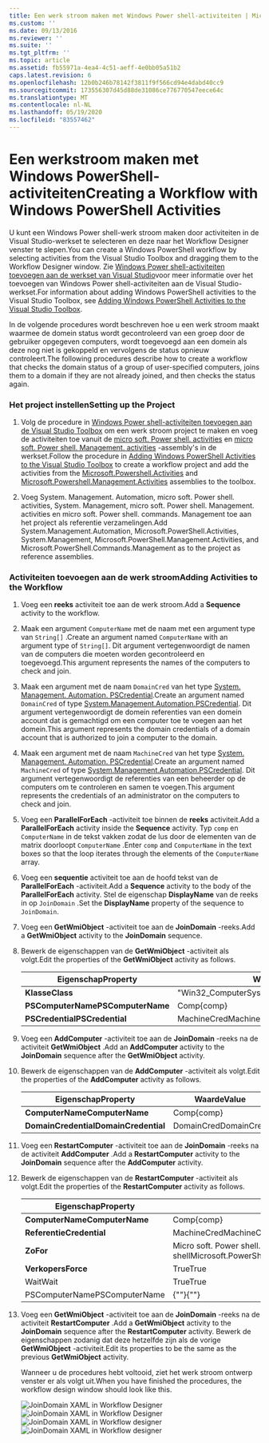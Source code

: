 ```yaml
---
title: Een werk stroom maken met Windows Power shell-activiteiten | Microsoft Docs
ms.custom: ''
ms.date: 09/13/2016
ms.reviewer: ''
ms.suite: ''
ms.tgt_pltfrm: ''
ms.topic: article
ms.assetid: fb55971a-4ea4-4c51-aeff-4e0bb05a51b2
caps.latest.revision: 6
ms.openlocfilehash: 12b0b246b78142f3811f9f566cd94e4dabd40cc9
ms.sourcegitcommit: 173556307d45d88de31086ce776770547eece64c
ms.translationtype: MT
ms.contentlocale: nl-NL
ms.lasthandoff: 05/19/2020
ms.locfileid: "83557462"
---
```

# <a name="creating-a-workflow-with-windows-powershell-activities"></a><span data-ttu-id="9c0ac-102">Een werkstroom maken met Windows PowerShell-activiteiten</span><span class="sxs-lookup"><span data-stu-id="9c0ac-102">Creating a Workflow with Windows PowerShell Activities</span></span>

<span data-ttu-id="9c0ac-103">U kunt een Windows Power shell-werk stroom maken door activiteiten in de Visual Studio-werkset te selecteren en deze naar het Workflow Designer venster te slepen.</span><span class="sxs-lookup"><span data-stu-id="9c0ac-103">You can create a Windows PowerShell workflow by selecting activities from the Visual Studio Toolbox and dragging them to the Workflow Designer window.</span></span> <span data-ttu-id="9c0ac-104">Zie [Windows Power shell-activiteiten toevoegen aan de werkset van Visual Studio](./adding-windows-powershell-activities-to-the-visual-studio-toolbox.md)voor meer informatie over het toevoegen van Windows Power shell-activiteiten aan de Visual Studio-werkset.</span><span class="sxs-lookup"><span data-stu-id="9c0ac-104">For information about adding Windows PowerShell activities to the Visual Studio Toolbox, see [Adding Windows PowerShell Activities to the Visual Studio Toolbox](./adding-windows-powershell-activities-to-the-visual-studio-toolbox.md).</span></span>

<span data-ttu-id="9c0ac-105">In de volgende procedures wordt beschreven hoe u een werk stroom maakt waarmee de domein status wordt gecontroleerd van een groep door de gebruiker opgegeven computers, wordt toegevoegd aan een domein als deze nog niet is gekoppeld en vervolgens de status opnieuw controleert.</span><span class="sxs-lookup"><span data-stu-id="9c0ac-105">The following procedures describe how to create a workflow that checks the domain status of a group of user-specified computers, joins them to a domain if they are not already joined, and then checks the status again.</span></span>

### <a name="setting-up-the-project"></a><span data-ttu-id="9c0ac-106">Het project instellen</span><span class="sxs-lookup"><span data-stu-id="9c0ac-106">Setting up the Project</span></span>

1. <span data-ttu-id="9c0ac-107">Volg de procedure in [Windows Power shell-activiteiten toevoegen aan de Visual Studio Toolbox](./adding-windows-powershell-activities-to-the-visual-studio-toolbox.md) om een werk stroom project te maken en voeg de activiteiten toe vanuit de [micro soft. Power shell. activities](/dotnet/api/Microsoft.PowerShell.Activities) en [micro soft. Power shell. Management. activities](/dotnet/api/Microsoft.PowerShell.Management.Activities) -assembly's in de werkset.</span><span class="sxs-lookup"><span data-stu-id="9c0ac-107">Follow the procedure in [Adding Windows PowerShell Activities to the Visual Studio Toolbox](./adding-windows-powershell-activities-to-the-visual-studio-toolbox.md) to create a workflow project and add the activities from the [Microsoft.Powershell.Activities](/dotnet/api/Microsoft.PowerShell.Activities) and [Microsoft.Powershell.Management.Activities](/dotnet/api/Microsoft.PowerShell.Management.Activities) assemblies to the toolbox.</span></span>

2. <span data-ttu-id="9c0ac-108">Voeg System. Management. Automation, micro soft. Power shell. activities, System. Management, micro soft. Power shell. Management. activities en micro soft. Power shell. commands. Management toe aan het project als referentie verzamelingen.</span><span class="sxs-lookup"><span data-stu-id="9c0ac-108">Add System.Management.Automation, Microsoft.PowerShell.Activities, System.Management, Microsoft.PowerShell.Management.Activities, and Microsoft.PowerShell.Commands.Management as to the project as reference assemblies.</span></span>

### <a name="adding-activities-to-the-workflow"></a><span data-ttu-id="9c0ac-109">Activiteiten toevoegen aan de werk stroom</span><span class="sxs-lookup"><span data-stu-id="9c0ac-109">Adding Activities to the Workflow</span></span>

1. <span data-ttu-id="9c0ac-110">Voeg een **reeks** activiteit toe aan de werk stroom.</span><span class="sxs-lookup"><span data-stu-id="9c0ac-110">Add a **Sequence** activity to the workflow.</span></span>

2. <span data-ttu-id="9c0ac-111">Maak een argument `ComputerName` met de naam met een argument type van `String[]` .</span><span class="sxs-lookup"><span data-stu-id="9c0ac-111">Create an argument named `ComputerName` with an argument type of `String[]`.</span></span> <span data-ttu-id="9c0ac-112">Dit argument vertegenwoordigt de namen van de computers die moeten worden gecontroleerd en toegevoegd.</span><span class="sxs-lookup"><span data-stu-id="9c0ac-112">This argument represents the names of the computers to check and join.</span></span>

3. <span data-ttu-id="9c0ac-113">Maak een argument met de naam `DomainCred` van het type [System. Management. Automation. PSCredential](/dotnet/api/System.Management.Automation.PSCredential).</span><span class="sxs-lookup"><span data-stu-id="9c0ac-113">Create an argument named `DomainCred` of type [System.Management.Automation.PSCredential](/dotnet/api/System.Management.Automation.PSCredential).</span></span> <span data-ttu-id="9c0ac-114">Dit argument vertegenwoordigt de domein referenties van een domein account dat is gemachtigd om een computer toe te voegen aan het domein.</span><span class="sxs-lookup"><span data-stu-id="9c0ac-114">This argument represents the domain credentials of a domain account that is authorized to join a computer to the domain.</span></span>

4. <span data-ttu-id="9c0ac-115">Maak een argument met de naam `MachineCred` van het type [System. Management. Automation. PSCredential](/dotnet/api/System.Management.Automation.PSCredential).</span><span class="sxs-lookup"><span data-stu-id="9c0ac-115">Create an argument named `MachineCred` of type [System.Management.Automation.PSCredential](/dotnet/api/System.Management.Automation.PSCredential).</span></span> <span data-ttu-id="9c0ac-116">Dit argument vertegenwoordigt de referenties van een beheerder op de computers om te controleren en samen te voegen.</span><span class="sxs-lookup"><span data-stu-id="9c0ac-116">This argument represents the credentials of an administrator on the computers to check and join.</span></span>

5. <span data-ttu-id="9c0ac-117">Voeg een **ParallelForEach** -activiteit toe binnen de **reeks** activiteit.</span><span class="sxs-lookup"><span data-stu-id="9c0ac-117">Add a **ParallelForEach** activity inside the **Sequence** activity.</span></span> <span data-ttu-id="9c0ac-118">Typ `comp` en `ComputerName` in de tekst vakken zodat de lus door de elementen van de matrix doorloopt `ComputerName` .</span><span class="sxs-lookup"><span data-stu-id="9c0ac-118">Enter `comp` and `ComputerName` in the text boxes so that the loop iterates through the elements of the `ComputerName` array.</span></span>

6. <span data-ttu-id="9c0ac-119">Voeg een **sequentie** activiteit toe aan de hoofd tekst van de **ParallelForEach** -activiteit.</span><span class="sxs-lookup"><span data-stu-id="9c0ac-119">Add a **Sequence** activity to the body of the **ParallelForEach** activity.</span></span> <span data-ttu-id="9c0ac-120">Stel de eigenschap **DisplayName** van de reeks in op `JoinDomain` .</span><span class="sxs-lookup"><span data-stu-id="9c0ac-120">Set the **DisplayName** property of the sequence to `JoinDomain`.</span></span>

7. <span data-ttu-id="9c0ac-121">Voeg een **GetWmiObject** -activiteit toe aan de **JoinDomain** -reeks.</span><span class="sxs-lookup"><span data-stu-id="9c0ac-121">Add a **GetWmiObject** activity to the **JoinDomain** sequence.</span></span>

8. <span data-ttu-id="9c0ac-122">Bewerk de eigenschappen van de **GetWmiObject** -activiteit als volgt.</span><span class="sxs-lookup"><span data-stu-id="9c0ac-122">Edit the properties of the **GetWmiObject** activity as follows.</span></span>

   |<span data-ttu-id="9c0ac-123">Eigenschap</span><span class="sxs-lookup"><span data-stu-id="9c0ac-123">Property</span></span>|<span data-ttu-id="9c0ac-124">Waarde</span><span class="sxs-lookup"><span data-stu-id="9c0ac-124">Value</span></span>|
   |--------------|-----------|
   |<span data-ttu-id="9c0ac-125">**Klasse**</span><span class="sxs-lookup"><span data-stu-id="9c0ac-125">**Class**</span></span>|<span data-ttu-id="9c0ac-126">"Win32_ComputerSystem"</span><span class="sxs-lookup"><span data-stu-id="9c0ac-126">"Win32_ComputerSystem"</span></span>|
   |<span data-ttu-id="9c0ac-127">**PSComputerName**</span><span class="sxs-lookup"><span data-stu-id="9c0ac-127">**PSComputerName**</span></span>|<span data-ttu-id="9c0ac-128">Comp</span><span class="sxs-lookup"><span data-stu-id="9c0ac-128">{comp}</span></span>|
   |<span data-ttu-id="9c0ac-129">**PSCredential**</span><span class="sxs-lookup"><span data-stu-id="9c0ac-129">**PSCredential**</span></span>|<span data-ttu-id="9c0ac-130">MachineCred</span><span class="sxs-lookup"><span data-stu-id="9c0ac-130">MachineCred</span></span>|

9. <span data-ttu-id="9c0ac-131">Voeg een **AddComputer** -activiteit toe aan de **JoinDomain** -reeks na de activiteit **GetWmiObject** .</span><span class="sxs-lookup"><span data-stu-id="9c0ac-131">Add an **AddComputer** activity to the **JoinDomain** sequence after the **GetWmiObject** activity.</span></span>

10. <span data-ttu-id="9c0ac-132">Bewerk de eigenschappen van de **AddComputer** -activiteit als volgt.</span><span class="sxs-lookup"><span data-stu-id="9c0ac-132">Edit the properties of the **AddComputer** activity as follows.</span></span>

    |<span data-ttu-id="9c0ac-133">Eigenschap</span><span class="sxs-lookup"><span data-stu-id="9c0ac-133">Property</span></span>|<span data-ttu-id="9c0ac-134">Waarde</span><span class="sxs-lookup"><span data-stu-id="9c0ac-134">Value</span></span>|
    |--------------|-----------|
    |<span data-ttu-id="9c0ac-135">**ComputerName**</span><span class="sxs-lookup"><span data-stu-id="9c0ac-135">**ComputerName**</span></span>|<span data-ttu-id="9c0ac-136">Comp</span><span class="sxs-lookup"><span data-stu-id="9c0ac-136">{comp}</span></span>|
    |<span data-ttu-id="9c0ac-137">**DomainCredential**</span><span class="sxs-lookup"><span data-stu-id="9c0ac-137">**DomainCredential**</span></span>|<span data-ttu-id="9c0ac-138">DomainCred</span><span class="sxs-lookup"><span data-stu-id="9c0ac-138">DomainCred</span></span>|

11. <span data-ttu-id="9c0ac-139">Voeg een **RestartComputer** -activiteit toe aan de **JoinDomain** -reeks na de activiteit **AddComputer** .</span><span class="sxs-lookup"><span data-stu-id="9c0ac-139">Add a **RestartComputer** activity to the **JoinDomain** sequence after the **AddComputer** activity.</span></span>

12. <span data-ttu-id="9c0ac-140">Bewerk de eigenschappen van de **RestartComputer** -activiteit als volgt.</span><span class="sxs-lookup"><span data-stu-id="9c0ac-140">Edit the properties of the **RestartComputer** activity as follows.</span></span>

    |<span data-ttu-id="9c0ac-141">Eigenschap</span><span class="sxs-lookup"><span data-stu-id="9c0ac-141">Property</span></span>|<span data-ttu-id="9c0ac-142">Waarde</span><span class="sxs-lookup"><span data-stu-id="9c0ac-142">Value</span></span>|
    |--------------|-----------|
    |<span data-ttu-id="9c0ac-143">**ComputerName**</span><span class="sxs-lookup"><span data-stu-id="9c0ac-143">**ComputerName**</span></span>|<span data-ttu-id="9c0ac-144">Comp</span><span class="sxs-lookup"><span data-stu-id="9c0ac-144">{comp}</span></span>|
    |<span data-ttu-id="9c0ac-145">**Referentie**</span><span class="sxs-lookup"><span data-stu-id="9c0ac-145">**Credential**</span></span>|<span data-ttu-id="9c0ac-146">MachineCred</span><span class="sxs-lookup"><span data-stu-id="9c0ac-146">MachineCred</span></span>|
    |<span data-ttu-id="9c0ac-147">**Zo**</span><span class="sxs-lookup"><span data-stu-id="9c0ac-147">**For**</span></span>|<span data-ttu-id="9c0ac-148">Micro soft. Power shell. commands. WaitForServiceTypes. Power shell</span><span class="sxs-lookup"><span data-stu-id="9c0ac-148">Microsoft.PowerShell.Commands.WaitForServiceTypes.PowerShell</span></span>|
    |<span data-ttu-id="9c0ac-149">**Verkopers**</span><span class="sxs-lookup"><span data-stu-id="9c0ac-149">**Force**</span></span>|<span data-ttu-id="9c0ac-150">True</span><span class="sxs-lookup"><span data-stu-id="9c0ac-150">True</span></span>|
    |<span data-ttu-id="9c0ac-151">Wait</span><span class="sxs-lookup"><span data-stu-id="9c0ac-151">Wait</span></span>|<span data-ttu-id="9c0ac-152">True</span><span class="sxs-lookup"><span data-stu-id="9c0ac-152">True</span></span>|
    |<span data-ttu-id="9c0ac-153">PSComputerName</span><span class="sxs-lookup"><span data-stu-id="9c0ac-153">PSComputerName</span></span>|<span data-ttu-id="9c0ac-154">{""}</span><span class="sxs-lookup"><span data-stu-id="9c0ac-154">{""}</span></span>|

13. <span data-ttu-id="9c0ac-155">Voeg een **GetWmiObject** -activiteit toe aan de **JoinDomain** -reeks na de activiteit **RestartComputer** .</span><span class="sxs-lookup"><span data-stu-id="9c0ac-155">Add a **GetWmiObject** activity to the **JoinDomain** sequence after the **RestartComputer** activity.</span></span> <span data-ttu-id="9c0ac-156">Bewerk de eigenschappen zodanig dat deze hetzelfde zijn als de vorige **GetWmiObject** -activiteit.</span><span class="sxs-lookup"><span data-stu-id="9c0ac-156">Edit its properties to be the same as the previous **GetWmiObject** activity.</span></span>

    <span data-ttu-id="9c0ac-157">Wanneer u de procedures hebt voltooid, ziet het werk stroom ontwerp venster er als volgt uit.</span><span class="sxs-lookup"><span data-stu-id="9c0ac-157">When you have finished the procedures, the workflow design window should look like this.</span></span>

    <span data-ttu-id="9c0ac-158">![JoinDomain XAML in Workflow Designer ](media/creating-a-workflow-with-windows-powershell-activities/joindomainworkflow.png)
     ![JoinDomain XAML in Workflow Designer](media/creating-a-workflow-with-windows-powershell-activities/joindomainworkflow.png "JoinDomainWorkflow")</span><span class="sxs-lookup"><span data-stu-id="9c0ac-158">![JoinDomain XAML in Workflow designer](media/creating-a-workflow-with-windows-powershell-activities/joindomainworkflow.png)
![JoinDomain XAML in Workflow designer](media/creating-a-workflow-with-windows-powershell-activities/joindomainworkflow.png "JoinDomainWorkflow")</span></span>
